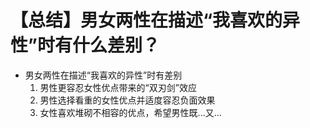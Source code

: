 # 【总结】男女两性在描述“我喜欢的异性”时有什么差别？

-   男女两性在描述“我喜欢的异性”时有差别
    1.  男性更容忍女性优点带来的“双刃剑”效应
    2.  男性选择看重的女性优点并适度容忍负面效果
    3.  女性喜欢堆砌不相容的优点，希望男性既...又...